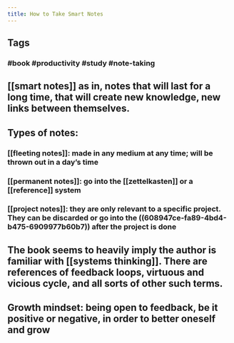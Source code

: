 ```yaml
---
title: How to Take Smart Notes
---
```


## Tags
### #book #productivity #study #note-taking
## [[smart notes]] as in, notes that will last for a long time, that will create new knowledge, new links between themselves.
## Types of notes:
### [[fleeting notes]]: made in any medium at any time; will be thrown out in a day’s time
### [[permanent notes]]: go into the [[zettelkasten]] or a  [[reference]] system
### [[project notes]]: they are only relevant to a specific project. They can be discarded or go into the ((608947ce-fa89-4bd4-b475-6909977b60b7)) after the project is done
## The book seems to heavily imply the author is familiar with [[systems thinking]]. There are references of feedback loops, virtuous and vicious cycle, and all sorts of other such terms.
## Growth mindset: being open to feedback, be it positive or negative, in order to better oneself and grow
